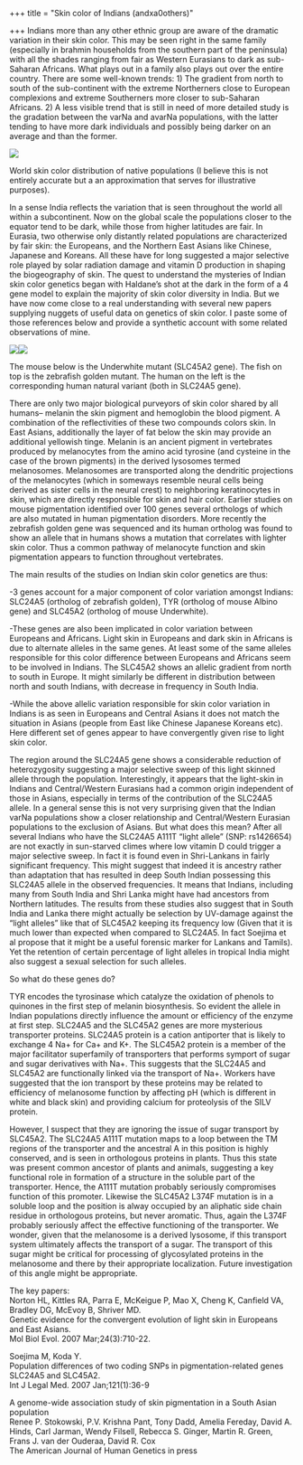 +++
title = "Skin color of Indians (andxa0others)"

+++
Indians more than any other ethnic group are aware of the dramatic
variation in their skin color. This may be seen right in the same family
(especially in brahmin households from the southern part of the
peninsula) with all the shades ranging from fair as Western Eurasians to
dark as sub-Saharan Africans. What plays out in a family also plays out
over the entire country. There are some well-known trends: 1) The
gradient from north to south of the sub-continent with the extreme
Northerners close to European complexions and extreme Southerners more
closer to sub-Saharan Africans. 2) A less visible trend that is still in
need of more detailed study is the gradation between the varNa and
avarNa populations, with the latter tending to have more dark
individuals and possibly being darker on an average and than the former.

[![](https://i1.wp.com/bp3.blogger.com/_ZhvcTTaaD_4/RuYpT_XcXoI/AAAAAAAAAOU/IarDdpXSHqI/s320/skin_color_distribution.gif)](http://bp3.blogger.com/_ZhvcTTaaD_4/RuYpT_XcXoI/AAAAAAAAAOU/IarDdpXSHqI/s1600-h/skin_color_distribution.gif)

World skin color distribution of native populations (I believe this is
not entirely accurate but a an approximation that serves for
illustrative purposes).

In a sense India reflects the variation that is seen throughout the
world all within a subcontinent. Now on the global scale the populations
closer to the equator tend to be dark, while those from higher latitudes
are fair. In Eurasia, two otherwise only distantly related populations
are characterized by fair skin: the Europeans, and the Northern East
Asians like Chinese, Japanese and Koreans. All these have for long
suggested a major selective role played by solar radiation damage and
vitamin D production in shaping the biogeography of skin. The quest to
understand the mysteries of Indian skin color genetics began with
Haldane’s shot at the dark in the form of a 4 gene model to explain the
majority of skin color diversity in India. But we have now come close to
a real understanding with several new papers supplying nuggets of useful
data on genetics of skin color. I paste some of those references below
and provide a synthetic account with some related observations of mine.

[![](https://i0.wp.com/bp3.blogger.com/_ZhvcTTaaD_4/RuYpT_XcXnI/AAAAAAAAAOM/bds9pArFBY8/s320/mouse_underwhite.jpg)](http://bp3.blogger.com/_ZhvcTTaaD_4/RuYpT_XcXnI/AAAAAAAAAOM/bds9pArFBY8/s1600-h/mouse_underwhite.jpg)[![](https://i2.wp.com/bp2.blogger.com/_ZhvcTTaaD_4/RuYpTvXcXmI/AAAAAAAAAOE/A91uI81c1Z8/s320/golden_zfish.jpg)](http://bp2.blogger.com/_ZhvcTTaaD_4/RuYpTvXcXmI/AAAAAAAAAOE/A91uI81c1Z8/s1600-h/golden_zfish.jpg)

The mouse below is the Underwhite mutant (SLC45A2 gene). The fish on top
is the zebrafish golden mutant. The human on the left is the
corresponding human natural variant (both in SLC24A5 gene).

There are only two major biological purveyors of skin color shared by
all humans– melanin the skin pigment and hemoglobin the blood pigment. A
combination of the reflectivities of these two compounds colors skin. In
East Asians, additionally the layer of fat below the skin may provide an
additional yellowish tinge. Melanin is an ancient pigment in vertebrates
produced by melanocytes from the amino acid tyrosine (and cysteine in
the case of the brown pigments) in the derived lysosomes termed
melanosomes. Melanosomes are transported along the dendritic projections
of the melanocytes (which in someways resemble neural cells being
derived as sister cells in the neural crest) to neighboring
keratinocytes in skin, which are directly responsible for skin and hair
color. Earlier studies on mouse pigmentation identified over 100 genes
several orthologs of which are also mutated in human pigmentation
disorders. More recently the zebrafish golden gene was sequenced and its
human ortholog was found to show an allele that in humans shows a
mutation that correlates with lighter skin color. Thus a common pathway
of melanocyte function and skin pigmentation appears to function
throughout vertebrates.

The main results of the studies on Indian skin color genetics are thus:

\-3 genes account for a major component of color variation amongst
Indians:  
SLC24A5 (ortholog of zebrafish golden), TYR (ortholog of mouse Albino
gene) and SLC45A2 (ortholog of mouse Underwhite).

\-These genes are also been implicated in color variation between
Europeans and Africans. Light skin in Europeans and dark skin in
Africans is due to alternate alleles in the same genes. At least some of
the same alleles responsible for this color difference between Europeans
and Africans seem to be involved in Indians. The SLC45A2 shows an
allelic gradient from north to south in Europe. It might similarly be
different in distribution between north and south Indians, with decrease
in frequency in South India.

\-While the above allelic variation responsible for skin color variation
in Indians is as seen in Europeans and Central Asians it does not match
the situation in Asians (people from East like Chinese Japanese Koreans
etc). Here different set of genes appear to have convergently given rise
to light skin color.

The region around the SLC24A5 gene shows a considerable reduction of
heterozygosity suggesting a major selective sweep of this light skinned
allele through the population. Interestingly, it appears that the
light-skin in Indians and Central/Western Eurasians had a common origin
independent of those in Asians, especially in terms of the contribution
of the SLC24A5 allele. In a general sense this is not very surprising
given that the Indian varNa populations show a closer relationship and
Central/Western Eurasian populations to the exclusion of Asians. But
what does this mean? After all several Indians who have the SLC24A5
A111T “light allele” (SNP: rs1426654) are not exactly in sun-starved
climes where low vitamin D could trigger a major selective sweep. In
fact it is found even in Shri-Lankans in fairly significant frequency.
This might suggest that indeed it is ancestry rather than adaptation
that has resulted in deep South Indian possessing this SLC24A5 allele in
the observed frequencies. It means that Indians, including many from
South India and Shri Lanka might have had ancestors from Northern
latitudes. The results from these studies also suggest that in South
India and Lanka there might actually be selection by UV-damage against
the “light alleles” like that of SLC45A2 keeping its frequency low
(Given that it is much lower than expected when compared to SLC24A5. In
fact Soejima et al propose that it might be a useful forensic marker for
Lankans and Tamils). Yet the retention of certain percentage of light
alleles in tropical India might also suggest a sexual selection for such
alleles.

So what do these genes do?

TYR encodes the tyrosinase which catalyze the oxidation of phenols to
quinones in the first step of melanin biosynthesis. So evident the
allele in Indian populations directly influence the amount or efficiency
of the enzyme at first step. SLC24A5 and the SLC45A2 genes are more
mysterious transporter proteins. SLC24A5 protein is a cation antiporter
that is likely to exchange 4 Na+ for Ca+ and K+. The SLC45A2 protein is
a member of the major facilitator superfamily of transporters that
performs symport of sugar and sugar derivatives with Na+. This suggests
that the SLC24A5 and SLC45A2 are functionally linked via the transport
of Na+. Workers have suggested that the ion transport by these proteins
may be related to efficiency of melanosome function by affecting pH
(which is different in white and black skin) and providing calcium for
proteolysis of the SILV protein.

However, I suspect that they are ignoring the issue of sugar transport
by SLC45A2. The SLC24A5 A111T mutation maps to a loop between the TM
regions of the transporter and the ancestral A in this position is
highly conserved, and is seen in orthologous proteins in plants. Thus
this state was present common ancestor of plants and animals, suggesting
a key functional role in formation of a structure in the soluble part of
the transporter. Hence, the A111T mutation probably seriously
compromises function of this promoter. Likewise the SLC45A2 L374F
mutation is in a soluble loop and the position is alway occupied by an
aliphatic side chain residue in orthologous proteins, but never
aromatic. Thus, again the L374F probably seriously affect the effective
functioning of the transporter. We wonder, given that the melanosome is
a derived lysosome, if this transport system ultimately affects the
transport of a sugar. The transport of this sugar might be critical for
processing of glycosylated proteins in the melanosome and there by their
appropriate localization. Future investigation of this angle might be
appropriate.

The key papers:  
Norton HL, Kittles RA, Parra E, McKeigue P, Mao X, Cheng K, Canfield
VA,  
Bradley DG, McEvoy B, Shriver MD.  
Genetic evidence for the convergent evolution of light skin in Europeans
and East Asians.  
Mol Biol Evol. 2007 Mar;24(3):710-22.

Soejima M, Koda Y.  
Population differences of two coding SNPs in pigmentation-related genes
SLC24A5 and SLC45A2.  
Int J Legal Med. 2007 Jan;121(1):36-9

A genome-wide association study of skin pigmentation in a South Asian
population  
Renee P. Stokowski, P.V. Krishna Pant, Tony Dadd, Amelia Fereday, David
A. Hinds, Carl Jarman, Wendy Filsell, Rebecca S. Ginger, Martin R.
Green, Frans J. van der Ouderaa, David R. Cox  
The American Journal of Human Genetics in press
